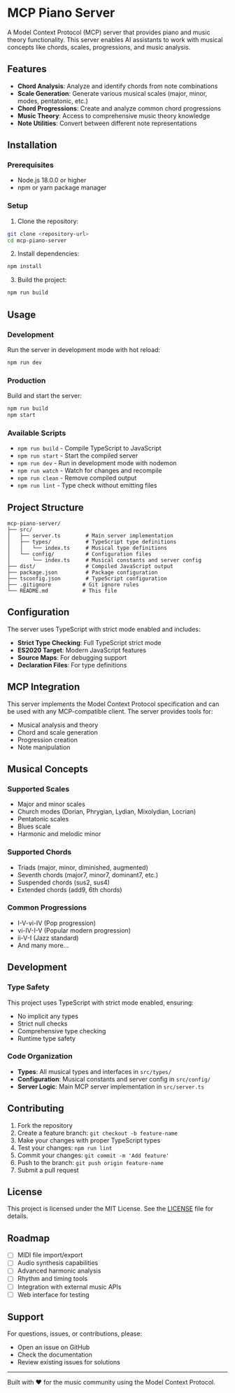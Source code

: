 # MCP Piano Server

A Model Context Protocol (MCP) server that provides piano and music theory functionality. This server enables AI assistants to work with musical concepts like chords, scales, progressions, and music analysis.

## Features

- **Chord Analysis**: Analyze and identify chords from note combinations
- **Scale Generation**: Generate various musical scales (major, minor, modes, pentatonic, etc.)
- **Chord Progressions**: Create and analyze common chord progressions
- **Music Theory**: Access to comprehensive music theory knowledge
- **Note Utilities**: Convert between different note representations

## Installation

### Prerequisites

- Node.js 18.0.0 or higher
- npm or yarn package manager

### Setup

1. Clone the repository:

```bash
git clone <repository-url>
cd mcp-piano-server
```

2. Install dependencies:

```bash
npm install
```

3. Build the project:

```bash
npm run build
```

## Usage

### Development

Run the server in development mode with hot reload:

```bash
npm run dev
```

### Production

Build and start the server:

```bash
npm run build
npm start
```

### Available Scripts

- `npm run build` - Compile TypeScript to JavaScript
- `npm run start` - Start the compiled server
- `npm run dev` - Run in development mode with nodemon
- `npm run watch` - Watch for changes and recompile
- `npm run clean` - Remove compiled output
- `npm run lint` - Type check without emitting files

## Project Structure

```
mcp-piano-server/
├── src/
│   ├── server.ts        # Main server implementation
│   ├── types/           # TypeScript type definitions
│   │   └── index.ts     # Musical type definitions
│   └── config/          # Configuration files
│       └── index.ts     # Musical constants and server config
├── dist/                # Compiled JavaScript output
├── package.json         # Package configuration
├── tsconfig.json        # TypeScript configuration
├── .gitignore          # Git ignore rules
└── README.md           # This file
```

## Configuration

The server uses TypeScript with strict mode enabled and includes:

- **Strict Type Checking**: Full TypeScript strict mode
- **ES2020 Target**: Modern JavaScript features
- **Source Maps**: For debugging support
- **Declaration Files**: For type definitions

## MCP Integration

This server implements the Model Context Protocol specification and can be used with any MCP-compatible client. The server provides tools for:

- Musical analysis and theory
- Chord and scale generation
- Progression creation
- Note manipulation

## Musical Concepts

### Supported Scales

- Major and minor scales
- Church modes (Dorian, Phrygian, Lydian, Mixolydian, Locrian)
- Pentatonic scales
- Blues scale
- Harmonic and melodic minor

### Supported Chords

- Triads (major, minor, diminished, augmented)
- Seventh chords (major7, minor7, dominant7, etc.)
- Suspended chords (sus2, sus4)
- Extended chords (add9, 6th chords)

### Common Progressions

- I-V-vi-IV (Pop progression)
- vi-IV-I-V (Popular modern progression)
- ii-V-I (Jazz standard)
- And many more...

## Development

### Type Safety

This project uses TypeScript with strict mode enabled, ensuring:

- No implicit any types
- Strict null checks
- Comprehensive type checking
- Runtime type safety

### Code Organization

- **Types**: All musical types and interfaces in `src/types/`
- **Configuration**: Musical constants and server config in `src/config/`
- **Server Logic**: Main MCP server implementation in `src/server.ts`

## Contributing

1. Fork the repository
2. Create a feature branch: `git checkout -b feature-name`
3. Make your changes with proper TypeScript types
4. Test your changes: `npm run lint`
5. Commit your changes: `git commit -m 'Add feature'`
6. Push to the branch: `git push origin feature-name`
7. Submit a pull request

## License

This project is licensed under the MIT License. See the [LICENSE](LICENSE) file for details.

## Roadmap

- [ ] MIDI file import/export
- [ ] Audio synthesis capabilities
- [ ] Advanced harmonic analysis
- [ ] Rhythm and timing tools
- [ ] Integration with external music APIs
- [ ] Web interface for testing

## Support

For questions, issues, or contributions, please:

- Open an issue on GitHub
- Check the documentation
- Review existing issues for solutions

---

Built with ❤️ for the music community using the Model Context Protocol.
